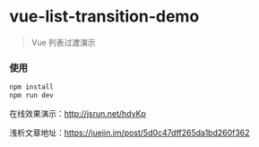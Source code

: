 # vue-list-transition-demo

> Vue 列表过渡演示

### 使用

``` bash
npm install
npm run dev
```

在线效果演示：http://jsrun.net/hdyKp

浅析文章地址：https://juejin.im/post/5d0c47dff265da1bd260f362
